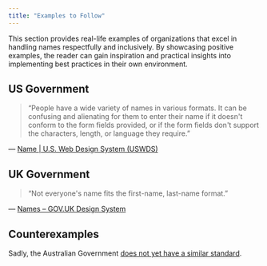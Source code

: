 ```yaml
---
title: "Examples to Follow"
---
```


This section provides real-life examples of organizations that excel in handling names respectfully
and inclusively. By showcasing positive examples, the reader can gain inspiration and practical insights
into implementing best practices in their own environment.

## US Government

> “People have a wide variety of names in various formats. It can be confusing and alienating for them
> to enter their name if it doesn't conform to the form fields provided, or if the form fields don't
> support the characters, length, or language they require.”

— [Name | U.S. Web Design System (USWDS)][1]

## UK Government

> “Not everyone's name fits the first-name, last-name format.”

— [Names – GOV.UK Design System][2]



## Counterexamples

Sadly, the Australian Government [does not yet have a similar standard][3].


[1]: https://designsystem.digital.gov/patterns/create-a-user-profile/name/
[2]: https://design-system.service.gov.uk/patterns/names/
[3]: https://twitter.com/HakanaiVR/status/1626779537039314944
